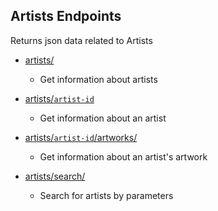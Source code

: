 **Artists Endpoints**
----
  Returns json data related to Artists

  * [artists/](https://github.com/paulsoh/art_archive/blob/master/sections/section5/endpoints/artists/artists.md)
    * Get information about artists

  * [artists/`artist-id`](https://github.com/paulsoh/art_archive/blob/master/sections/section5/endpoints/artists/artists-detail.md)
    * Get information about an artist

  * [artists/`artist-id`/artworks/](https://github.com/paulsoh/art_archive/blob/master/sections/section5/endpoints/artists/artists-artworks.md)
     * Get information about an artist's artwork
 
  * [artists/search/](https://github.com/paulsoh/art_archive/blob/master/sections/section5/endpoints/artists/artists-search.md)
    * Search for artists by parameters
